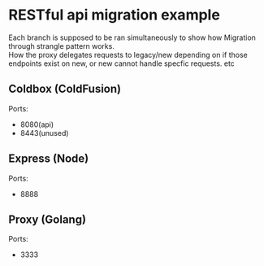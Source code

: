 # RESTful api migration example

Each branch is supposed to be ran simultaneously to show how Migration through strangle pattern works.<br />
How the proxy delegates requests to legacy/new depending on if those endpoints exist on new, or new cannot handle specfic requests. etc

## Coldbox (ColdFusion)

Ports:
- 8080(api)
- 8443(unused)

## Express (Node)

Ports:
- 8888

## Proxy (Golang)

Ports:
- 3333